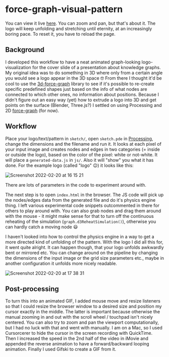 # force-graph-visual-pattern

You can view it live [here](https://benjaminaaron.github.io/force-graph-visual-pattern/). You can zoom and pan, but that's about it. The logo will keep unfolding and stretching until eternity, at an increasingly boring pace. To reset it, you have to reload the page.

## Background

I developed this workflow to have a neat animated graph-looking logo-visualization for the cover slide of a presentation about knowledge graphs. My original idea was to do something in 3D where only from a certain angle you would see a logo appear in the 3D space 🤓 From there I thought it'd be cool to use the [3d-force-graph](https://github.com/vasturiano/3d-force-graph) library to see if it's possible to re-create specific predefined shapes just based on the info of what nodes are connected to which other ones, no information about positions. Because I didn't figure out an easy way (yet) how to extrude a logo into 3D and get points on the surface (Blender, Three.js?) I settled on using Processing and 2D [force-graph](https://github.com/vasturiano/force-graph) (for now).

## Workflow

Place your logo/text/pattern in `sketch/`, open `sketch.pde` in [Processing](https://processing.org/), change the dimensions and the filename and run it. It looks at each pixel of your input image and creates nodes and edges in two categories (= inside or outside the logo), based on the color of the pixel: white or not-white. It will place a `generated-data.js` in `js/`. Also it will "show" you what it has done. For the example logo (called "logo" 😉) it looks like this: 

![Screenshot 2022-02-20 at 16 15 21](https://user-images.githubusercontent.com/5141792/154849672-35c18b97-0c54-486f-bbe1-f81490ba054d.png)

There are lots of parameters in the code to experiment around with. 

The next step is to open `index.html` in the browser. The JS code will pick up the nodes/edges data from the generated file and do it's physics engine thing. I left various experimental code snippets outcommented in there for others to play around with. You can also grab nodes and drag them around with the mouse - it might make sense for that to turn off the continuous reheating of the simulation (`graph.d3ReheatSimulation()`), otherwise you can hardly catch a moving node 😃

I haven't looked into how to control the physics engine in a way to get a more directed kind of unfolding of the pattern. With the logo I did all this for, it went quite alright. It can happen though, that your logo unfolds awkwardly bent or mirrored etc. You can change around on the pipeline by changing the dimensions of the input image or the grid size parameters etc., maybe in another configuration it unfolds more nicely readable.

![Screenshot 2022-02-20 at 17 38 31](https://user-images.githubusercontent.com/5141792/154853575-88aaaaf2-1199-465a-a396-d914e334b5ff.png)

## Post-processing

To turn this into an animated GIF, I added mouse move and resize listeners so that I could resize the browser window to a desired size and position my cursor exactly in the middle. The latter is important because otherwise the manual zooming in and out with the scroll wheel / touchpad isn't nicely centered. You can also try to zoom and pan the viewport computationally, but I had no luck with that and went with manually. I am on a Mac, so I used Cursorcerer to hide the cursor in the screen recording with QuickTime. Then I increased the speed in the 2nd half of the video in iMovie and appended the reverse animation to have a forward/backward looping animation. Finally I used Gifski to create a GIF from it.
